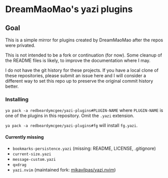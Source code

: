 # DreamMaoMao's yazi plugins

## Goal

This is a simple mirror for plugins created by DreamMaoMao after the repos were
privated.

This is not intended to be a fork or continuation (for now). Some cleanup of the
README files is likely, to improve the documentation where I may.

I do not have the git history for these projects. If you have a local clone of
these repositories, please submit an issue here and I will consider a different
way to set this repo up to preserve the original commit history better.

### Installing

`ya pack -a redbeardymcgee/yazi-plugins#PLUGIN-NAME` where `PLUGIN-NAME` is
one of the plugins in this repository. Omit the `.yazi` extension.

`ya pack -a redbeardymcgee/yazi-plugins#fg` will install `fg.yazi`.

#### Currently missing

- `bookmarks-persistence.yazi` (missing: README, LICENSE, .gitignore)
- `current-size.yazi`
- `message-custom.yazi`
- `qxdrag`
- `yazi.nvim` (maintained fork: [mikavilpas/yazi.nvim](https://github.com/mikavilpas/yazi.nvim))
